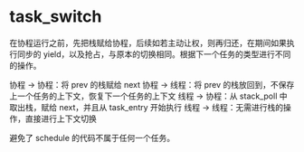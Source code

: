 # task_switch

在协程运行之前，先把栈赋给协程，后续如若主动让权，则再归还，在期间如果执行同步的 yield，以及抢占，与原本的切换相同。根据下一个任务的类型进行不同的操作。

协程 -> 协程：将 prev 的栈赋给 next
协程 -> 线程：将 prev 的栈放回到，不保存上一个任务的上下文，恢复下一个任务的上下文
线程 -> 协程：从 stack_poll 中取出栈，赋给 next，并且从 task_entry 开始执行
线程 -> 线程：无需进行栈的操作，直接进行上下文切换

避免了 schedule 的代码不属于任何一个任务。



